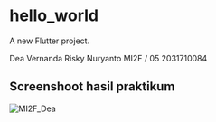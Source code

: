 # hello_world

A new Flutter project.

Dea Vernanda Risky Nuryanto
MI2F / 05
2031710084

## Screenshoot hasil praktikum
![MI2F_Dea](https://user-images.githubusercontent.com/89899114/155920598-7c0bee2f-3b27-426a-8a5b-78963b5bef6f.jpeg)
